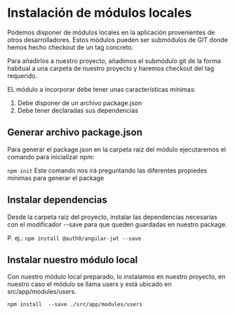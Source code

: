 # Instalación de módulos locales

Podemos disponer de módulos locales en la aplicación provenientes de otros desarrolladores. Estos módulos pueden ser submódulos de GIT donde hemos hecho checkout de un tag concreto.

Para añadirlos a nuestro proyecto, añadimos el submódulo git de la forma habitual a una carpeta de nuestro proyecto y haremos checkout del tag requerido.

EL módulo a incorporar debe tener unas características mínimas:
1. Debe disponer de un archivo package.json
2. Debe tener declaradas sus dependencias

## Generar archivo package.json
Para generar el package.json en la carpeta raiz del módulo ejecutaremos el comando para inicializar npm:
    
`npm init`
Este comando nos irá preguntando las diferentes propiedes mínimas para generar el package

## Instalar dependencias
Desde la carpeta raiz del proyecto, instalar las dependencias necesarias con el modificador --save para que queden guardadas en nuestro package.

P. ej.: `npm install @auth0/angular-jwt --save`

## Instalar nuestro módulo local
Con nuestro módulo local preparado, lo instalamos en nuestro proyecto, en nuestro caso el módulo se llama users y está ubicado en src/app/modules/users.

`npm install  --save ./src/app/modules/users`



